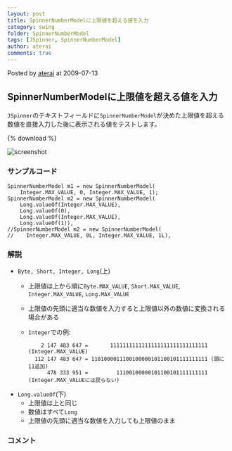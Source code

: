 ```yaml
---
layout: post
title: SpinnerNumberModelに上限値を超える値を入力
category: swing
folder: SpinnerNumberModel
tags: [JSpinner, SpinnerNumberModel]
author: aterai
comments: true
---
```


Posted by [aterai](http://terai.xrea.jp/aterai.html) at 2009-07-13

## SpinnerNumberModelに上限値を超える値を入力
`JSpinner`のテキストフィールドに`SpinnerNumberModel`が決めた上限値を超える数値を直接入力した後に表示される値をテストします。

{% download %}

![screenshot](https://lh3.googleusercontent.com/_9Z4BYR88imo/TQTTrfKZbaI/AAAAAAAAAk0/znT8goHx2Es/s800/SpinnerNumberModel.png)

### サンプルコード
<pre class="prettyprint"><code>SpinnerNumberModel m1 = new SpinnerNumberModel(
    Integer.MAX_VALUE, 0, Integer.MAX_VALUE, 1);
SpinnerNumberModel m2 = new SpinnerNumberModel(
    Long.valueOf(Integer.MAX_VALUE),
    Long.valueOf(0),
    Long.valueOf(Integer.MAX_VALUE),
    Long.valueOf(1)),
//SpinnerNumberModel m2 = new SpinnerNumberModel(
//    Integer.MAX_VALUE, 0L, Integer.MAX_VALUE, 1L),
</code></pre>

### 解説
- `Byte, Short, Integer, Long`(上)
    - 上限値は上から順に`Byte.MAX_VALUE`, `Short.MAX_VALUE`, `Integer.MAX_VALUE`, `Long.MAX_VALUE`
    - 上限値の先頭に適当な数値を入力すると上限値以外の数値に変換される場合がある
    - `Integer`での例:
    
    		  2 147 483 647 =       1111111111111111111111111111111 (Integer.MAX_VALUE)
    		112 147 483 647 = 1101000011100100000101100101111111111 (頭に11追加)
    		    478 333 951 =         11100100000101100101111111111 (Integer.MAX_VALUEには戻らない)
- `Long.valueOf`(下)
    - 上限値は上と同じ
    - 数値はすべて`Long`
    - 上限値の先頭に適当な数値を入力しても上限値のまま

<!-- dummy comment line for breaking list -->

### コメント

